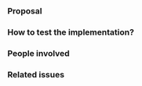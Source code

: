 <!-- Short description of the context can go here -->

### Proposal
<!-- What should actually be done? -->

### How to test the implementation?
<!-- Describe possible ways of testing the implementation -->


### People involved
<!-- Can mention people here; delete, if not needed. -->

### Related issues
<!-- Can mention other issues here; delete, if not needed. -->
